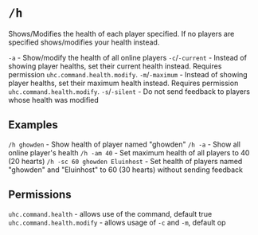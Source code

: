 # `/h`

Shows/Modifies the health of each player specified. If no players are specified shows/modifies your health instead.

`-a` - Show/modify the health of all online players
`-c`/`-current` - Instead of showing player healths, set their current health instead. Requires permission `uhc.command.health.modify`.
`-m`/`-maximum` - Instead of showing player healths, set their maximum health instead. Requires permission `uhc.command.health.modify`.
`-s`/`-silent` - Do not send feedback to players whose health was modified

## Examples

`/h ghowden` - Show health of player named "ghowden"
`/h -a` - Show all online player's health
`/h -am 40` - Set maximum health of all players to 40 (20 hearts)
`/h -sc 60 ghowden Eluinhost` - Set health of players named "ghowden" and "Eluinhost" to 60 (30 hearts) without sending feedback

## Permissions

`uhc.command.health` - allows use of the command, default true  
`uhc.command.health.modify` - allows usage of `-c` and `-m`, default op
